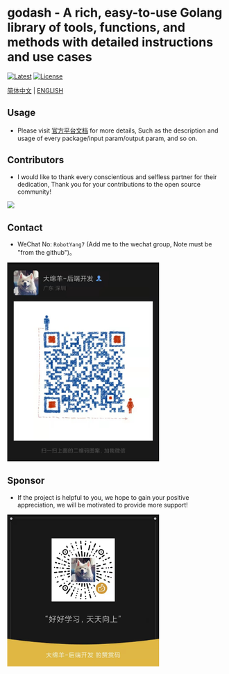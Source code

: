 # godash - A rich, easy-to-use Golang library of tools, functions, and methods with detailed instructions and use cases

[![Latest](https://img.shields.io/badge/latest-v0.0.1-blue.svg)](https://github.com/Andrew-M-C/go.jsonvalue/tree/v0.0.1)
[![License](https://img.shields.io/badge/license-MIT-blue.svg)](https://opensource.org/license/mit/)

[简体中文](README.md) | [ENGLISH](README_EN.md)

## Usage

- Please visit [官方平台文档](https://pkg.go.dev/github.com/rbtyang/godash) for more details, Such as the description
  and usage of every package/input param/output param, and so on.

## Contributors

- I would like to thank every conscientious and selfless partner for their dedication, Thank you for your contributions
  to the open source community!

<a href="github.com/rbtyang/godash/graphs/contributors">
  <img src="https://contributors-img.web.app/image?repo=rbtyang/godash" />
</a>

## Contact

- WeChat No: `RobotYang7` (Add me to the wechat group, Note must be "from the github")。

<img width="350" src="./doc/微信二维码.jpg">

## Sponsor

- If the project is helpful to you, we hope to gain your positive appreciation, we will be motivated to provide more
  support!

<img width="350" src="./doc/微信赞赏码.jpg">